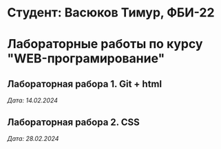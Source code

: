 # Студент: Васюков Тимур, ФБИ-22

# Лабораторные работы по курсу "WEB-програмирование"

## Лабораторная рабора 1. Git + html

*Дата: 14.02.2024*

## Лабораторная рабора 2. CSS

*Дата: 28.02.2024*